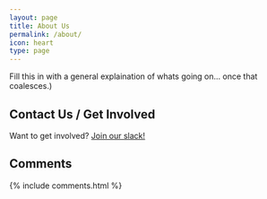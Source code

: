 ```yaml
---
layout: page
title: About Us
permalink: /about/
icon: heart
type: page
---
```


Fill this in with a general explaination of whats going on... once that coalesces.)

## Contact Us / Get Involved

Want to get involved? [Join our slack!](https://metacaugs.herokuapp.com/)

## Comments

{% include comments.html %}

